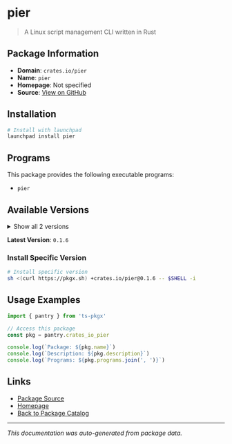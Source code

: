 # pier

> A Linux script management CLI written in Rust

## Package Information

- **Domain**: `crates.io/pier`
- **Name**: `pier`
- **Homepage**: Not specified
- **Source**: [View on GitHub](https://github.com/pkgxdev/pantry/tree/main/projects/crates.io/pier/package.yml)

## Installation

```bash
# Install with launchpad
launchpad install pier
```

## Programs

This package provides the following executable programs:

- `pier`

## Available Versions

<details>
<summary>Show all 2 versions</summary>

- `0.1.6`, `0.1.5`

</details>

**Latest Version**: `0.1.6`

### Install Specific Version

```bash
# Install specific version
sh <(curl https://pkgx.sh) +crates.io/pier@0.1.6 -- $SHELL -i
```

## Usage Examples

```typescript
import { pantry } from 'ts-pkgx'

// Access this package
const pkg = pantry.crates_io_pier

console.log(`Package: ${pkg.name}`)
console.log(`Description: ${pkg.description}`)
console.log(`Programs: ${pkg.programs.join(', ')}`)
```

## Links

- [Package Source](https://github.com/pkgxdev/pantry/tree/main/projects/crates.io/pier/package.yml)
- [Homepage](#)
- [Back to Package Catalog](../package-catalog.md)

---

*This documentation was auto-generated from package data.*
